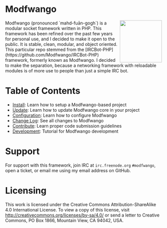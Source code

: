 Modfwango
=========

<img align="right" width=135 src="http://dpr.clayfreeman.com/1cc2Y+">
Modfwango (pronounced `mahd-fuān-gogh`) is a modular socket framework written in
PHP.  This framework has been refined over the past few years for personal use,
and I decided to make it open to the public.  It is stable, clean, modular, and
object oriented.  This particular repo stemmed from the
[IRCBot-PHP](https://github.com/Modfwango/IRCBot-PHP) framework, formerly known
as Modfwango.  I decided to make the separation, because a networking framework
with reloadable modules is of more use to people than just a simple IRC bot.

Table of Contents
=================

* [Install](/docs/INSTALL.md):  Learn how to setup a Modfwango-based project
* [Update](/docs/UPDATE.md):  Learn how to update Modfwango core in your project
* [Configuration](/docs/CONFIGURATION.md):  Learn how to configure Modfwango
* [Change Log](/docs/CHANGELOG.md):  See all changes to Modfwango
* [Contribute](/docs/CONTRIBUTE.md):  Learn proper code submission guidelines
* [Development](/docs/DEVELOPMENT.md):  Tutorial for Modfwango development

Support
=======

For support with this framework, join IRC at `irc.freenode.org` `#modfwango`,
open a ticket, or email me using my email address on GitHub.

Licensing
=========

This work is licensed under the Creative Commons Attribution-ShareAlike 4.0
International License. To view a copy of this license, visit
http://creativecommons.org/licenses/by-sa/4.0/ or send a letter to Creative
Commons, PO Box 1866, Mountain View, CA 94042, USA.
